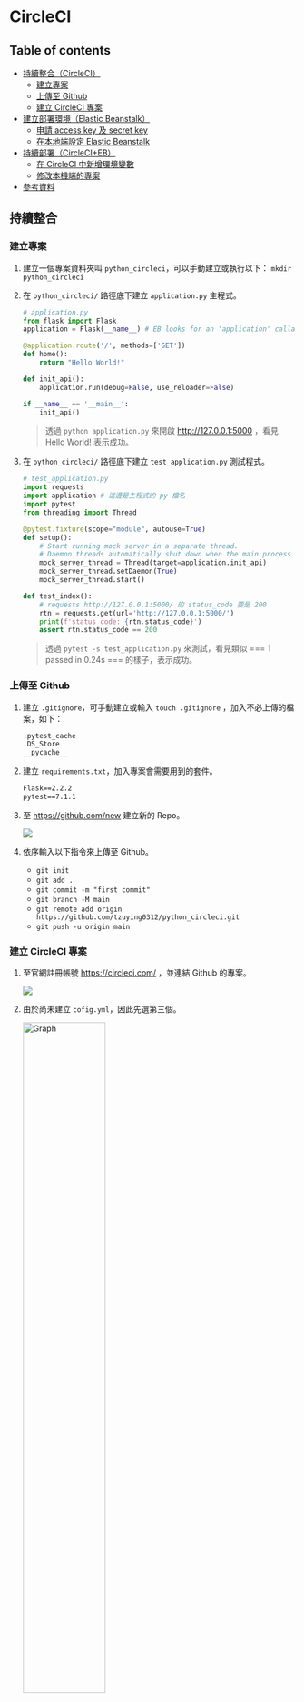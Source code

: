 # CircleCI

## Table of contents
- [持續整合（CircleCI）](#持續整合)
  * [建立專案](#建立專案)
  * [上傳至 Github](#上傳至-Github)
  * [建立 CircleCI 專案](#建立-CircleCI-專案)
- [建立部署環境（Elastic Beanstalk）](#建立部署環境)
  * [申請 access key 及 secret key](#申請-access-key-及-secret-key)
  * [在本地端設定 Elastic Beanstalk](#在本地端設定-Elastic-Beanstalk)
- [持續部署（CircleCI+EB）](#持續部署)
  * [在 CircleCI 中新增環境變數](#在-CircleCI-中新增環境變數)
  * [修改本機端的專案](#修改本機端的專案)
- [參考資料](#參考資料)

## 持續整合
### 建立專案
1. 建立一個專案資料夾叫 `python_circleci`，可以手動建立或執行以下：
    `mkdir python_circleci` 

2. 在 `python_circleci/` 路徑底下建立 `application.py` 主程式。
    ```python
    # application.py
    from flask import Flask
    application = Flask(__name__) # EB looks for an 'application' callable by default.

    @application.route('/', methods=['GET'])
    def home():
        return "Hello World!"

    def init_api():
        application.run(debug=False, use_reloader=False)

    if __name__ == '__main__':
        init_api()
    ```
      > 透過 `python application.py` 來開啟 http://127.0.0.1:5000 ，看見 Hello World! 表示成功。
    
3. 在 `python_circleci/` 路徑底下建立 `test_application.py` 測試程式。
	```python
	# test_application.py
	import requests
	import application # 這邊是主程式的 py 檔名
	import pytest
	from threading import Thread

	@pytest.fixture(scope="module", autouse=True)
	def setup():
		# Start running mock server in a separate thread.
		# Daemon threads automatically shut down when the main process exits.
		mock_server_thread = Thread(target=application.init_api)
		mock_server_thread.setDaemon(True)
		mock_server_thread.start()

	def test_index():
		# requests http://127.0.0.1:5000/ 的 status_code 要是 200
		rtn = requests.get(url='http://127.0.0.1:5000/')
		print(f'status code: {rtn.status_code}')
		assert rtn.status_code == 200
	```
    > 透過 `pytest -s test_application.py` 來測試，看見類似 === 1 passed in 0.24s === 的樣子，表示成功。

### 上傳至 Github

1. 建立 `.gitignore`，可手動建立或輸入 `touch .gitignore` ，加入不必上傳的檔案，如下：

	```txt
	.pytest_cache
	.DS_Store
	__pycache__
	```

2. 建立 `requirements.txt`，加入專案會需要用到的套件。

	```txt
	Flask==2.2.2
	pytest==7.1.1
	```
	
3. 至 https://github.com/new 建立新的 Repo。

	![](https://i.imgur.com/GNQBTXq.png)

4. 依序輸入以下指令來上傳至 Github。
	- `git init `
	- `git add .`
	- `git commit -m "first commit" `
	- `git branch -M main `
	- `git remote add origin https://github.com/tzuying0312/python_circleci.git`
	- `git push -u origin main`

### 建立 CircleCI 專案
1. 至官網註冊帳號 https://circleci.com/ ，並連結 Github 的專案。

    ![](https://i.imgur.com/e3s9aLz.png)

2. 由於尚未建立 `cofig.yml`，因此先選第三個。

    <img src="https://i.imgur.com/R3mWUYt.png" alt="Graph" width="55%"/>


3. 選擇 Python。

    ![](https://i.imgur.com/BgGaWgL.png)

4. 會挑出預設的 yml，以此來改寫某些地方，這邊只要將原先的 `pytest` 改成 `pytest test_application.py`，就是執行我們測試程式。

	```yml
        steps:
          - checkout # 第一步
          - python/install-packages: # 第二步安裝環境
              pkg-manager: pip
          - run: # 第三步執行 flask 的測試程式
              name: Run tests
              command:
                pytest test_application.py 
	```

5. 完成後按 `Commit and Run`。
	
	![](https://i.imgur.com/Zzwtj6f.png)

6. 可以從 `Dashbord` 來看每個運行的結果。

	![](https://i.imgur.com/13MIl38.png)

7. 也可以點擊單一的 Status 來查看該運行的錯誤原因，或執行的情況。
	
	![](https://i.imgur.com/QOpelEQ.png)

8. 回到 Github 會發現多了一個 branch 叫 `circleci-project-setup`。
	
	![](https://i.imgur.com/3CPvucf.png)

9. 如果想要合併分支，就回終端機依序執行以下：
	- `git pull` 把新的 branch 抓下來
	- `git merge origin/circleci-project-setup` 合併分支
	- `git push` 推送至 github

10. 可以發現在第 7 步驟再次 push 時，CircleCI 也會幫我們自動運行，同時也可以看到這次的 branch 是 main。

	![](https://i.imgur.com/qlJf5Ia.png)

## 建立部署環境
### 申請 access key 及 secret key
1. 至 https://aws.amazon.com/tw/?nc2=h_lg 註冊或登入。
2. 在左上搜尋的地方打上 `IAM` 搜尋，點擊第一個。
	
	![](https://i.imgur.com/n5Kllfr.png)

3. `使用者 > 新增使用者`。

	![](https://i.imgur.com/ywi7gZL.png)

4. 輸入`使用者名稱`和勾選`存取金鑰`，完成後點擊`下一個：許可`。

	![](https://i.imgur.com/zZg8Spi.png)


5. `直接連結現有政策` > 搜尋以下 3 個 > 勾選並勾選起來 > `下一個：標籤`。

	- `AWSElasticBeanstalkManagedUpdatesCustomerRolePolicy`
	- `AWSCodeCommitFullAccess`
	- `AdministratorAccess-AWSElasticBeanstalk`

	![](https://i.imgur.com/vt1t088.png)

6. 點`下一個：檢閱`。

	![](https://i.imgur.com/qFM6KiZ.png)

7. 點`建立使用者`。

	![](https://i.imgur.com/WsQYxjG.png)


8. 完成後，獲得 `Access key ID` 和 `Secret Access key`，將兩個記下來。

	![](https://i.imgur.com/B2iu46y.png)

### 在本地端設定 Elastic Beanstalk
1. 首先要先安裝 AWS 的 command line tool。
	- `pip install awscli`  安裝 awscli
	- `aws --version` 確認版本

2. 接著建立憑證，讓我們可以從本機的終端機來對 AWS 做操作。
	- `aws configure` # 建立憑證
	- 會說要輸入 `Access key ID` 和 `Secret Access key `，輸入剛剛記錄下來的。
	
	![](https://i.imgur.com/txNxP2E.png)

3. 建立 Elastic Beanstalk 環境，此步驟完成後會發現多了 `.elasticbeanstalk/` 的資料夾。
	- `cd Desktop/DevOps/python_circleci/` 切換到專案路徑底下
	- `eb init` 建立一個環境依序設定或直接輸入下列建立
	- `eb init -p python-3.7 python_circleci --region us-east-2`
	
		![](https://i.imgur.com/0RPPQCa.png)

	- 
      <details>
        <summary>出現 zsh: command not found: eb</summary>
          至 https://docs.aws.amazon.com/elasticbeanstalk/latest/dg/eb-cli3-install-osx.html 查看怎麼安裝。Mac 可直接用 Homebrew：

          brew install awsebcli
          eb --version 確認是否成功
      </details>

	- `eb create env-dev` 建立測試環境叫 env-dev

		![](https://i.imgur.com/by7XNHb.png)

		
4. 除了終端機外，也可以在 AWS 左上角搜尋 `Elastic Beanstalk`，點第一個進入查看。
	
	![](https://i.imgur.com/2nZGAxk.png)

5.  右上角 Regions 清單中選取剛剛建立 AWS 區域 （us-east-2）> `環境` > `env-dev` 來查看，確認是否正在建立。

	![](https://i.imgur.com/Cw6GNlJ.png)

6. 完成後，將本機的程式碼部署到 aws。
	
	`eb deploy`

	![](https://i.imgur.com/NdZtFZa.png)
    
	![](https://i.imgur.com/dhmcyyF.png)

7. 開啟瀏覽器，看到 `Hello World!` 就表示已成功將本地的 code 成功部署至 EB。

	`eb open`
	
    ![](https://i.imgur.com/TMR8USB.png)


## 持續部署
### 在 CircleCI 中新增環境變數

1. `Project` > `...` > `Project Settings`。
	
	![](https://i.imgur.com/U1pMBxr.png)

2. `Environment Variables` > `Add Environment Variable`。

	![](https://i.imgur.com/7HvjX82.png)

3. 增加 `AWS_REGION`, `AWS_ACCESS_KEY` 和 `AWS_SECRET_KEY`。

	![](https://i.imgur.com/xUXJJ56.png)

### 修改本機端的專案
1. 新開一個 branch。
	
	`git checkout -b deploy-to-eb`

2. 在 .gitignore 中加入 `!.elasticbeanstalk/config.yml`，表示不能 ignore 該檔案。

	```
	# .gitignore
	.pytest_cache
	.DS_Store
	__pycache__
	# Elastic Beanstalk Files
	.elasticbeanstalk/*
	!.elasticbeanstalk/*.cfg.yml
	!.elasticbeanstalk/*.global.yml
	!.elasticbeanstalk/config.yml
	```

3. 修改 `.circleci/config.yml`。

	```yml
    version: 2.1
    orbs:
      python: circleci/python@1.5.0
      aws-cli: circleci/aws-cli@2.0.6

    jobs:
      build-and-test: 
        docker:
          - image: cimg/python:3.10.2
        steps:
          - checkout
          - python/install-packages:
              pkg-manager: pip
          - run:
              name: Run tests
              command:
                pytest test_application.py 

      aws-deploy: 
        executor: aws-cli/default
        steps:
          - run:
              name: Making AWS profile # 建立 aws config/credentials
              command: |
                mkdir  ~/.aws
                echo -e "[default]\n" > ~/.aws/config
                echo -e "[default]\naws_access_key_id=$AWS_ACCESS_KEY\naws_secret_access_key=$AWS_SECRET_KEY\n" > ~/.aws/credentials

          - run:
              name: Installing deployment dependencies # 安裝 awsebcli
              working_directory: /
              command: |
                sudo apt-get -y -qq update
                sudo apt-get install python3-pip python3-dev build-essential
                sudo pip3 install awsebcli
          - run:
              name: Deploying # git clone 專案並 deploy EB
              command: |
                git clone https://github.com/tzuying0312/python_circleci.git
                cd python_circleci
                git checkout deploy-to-eb
                eb deploy env-dev

    workflows:
      sample: # workflows 的名字
        jobs:
          - build-and-test
          - aws-deploy:
              filters:
                branches: # 表示只在 branch 是 deploy-to-eb 時執行 commands
                  only:
                    - deploy-to-eb

	```

4. Push 到 Github。
	- `git add . `
	- `git commit -m "setting env-dev circleci"`
	- `git push --set-upstream origin deploy-to-eb`


5. 至 CircleCI 和 AWS EB 中查看是否成功。
	- CircleCI Success

		![](https://i.imgur.com/Nviobi0.png)
		
	- AWS EB 最後修改的時間是剛剛 push 的時間
	
		![](https://i.imgur.com/fdfZ22n.png)


6. 試著改寫 `application.py` 看是否 push 完後 AWS EB 也自動部署成功，譬如改成 `Hello World! 11/28`。

	``` python
	from flask import Flask
	application = Flask(__name__)

	@application.route('/', methods=['GET'])
	def home():
		return "Hello World! 11/28"

	def init_api():
		application.run(debug=False, use_reloader=False)

	if __name__ == '__main__':
		init_api()
	```

7. 完成！

    ![](https://i.imgur.com/H9bk1EZ.png)


## 參考資料
- [[Python] Create an API with Flask and test with pytest](https://jerryeml.coderbridge.io/2021/07/11/Create-an-API-with-Flask-and-test-with-pytest/)
- [超新手的一日CI/CD初體驗，使用CircleCi、Github-Flow自動部署Node.JS於AWS Elastic Beanstalk](https://medium.com/@paulchen_9650/%E8%B6%85%E6%96%B0%E6%89%8B%E7%9A%84%E4%B8%80%E6%97%A5ci-cd%E5%88%9D%E9%AB%94%E9%A9%97-%E4%BD%BF%E7%94%A8circleci-github-flow%E8%87%AA%E5%8B%95%E9%83%A8%E7%BD%B2node-js%E6%96%BCaws-elastic-beanstalk-e7af3a65ae61)
- [將 Flask 應用程式部署至 Elastic Beanstalk](https://docs.aws.amazon.com/zh_tw/elasticbeanstalk/latest/dg/create-deploy-python-flask.html)
- [Configure AWS Credentials in Circle CI](https://medium.com/geekculture/configure-aws-credentials-in-circle-ci-8353d765aa15)
- [Deploying to Elastic Beanstalk via CircleCi 2.0](https://gist.github.com/ryansimms/808214137d219be649e010a07af44bad)


###### tags: `DevOps`